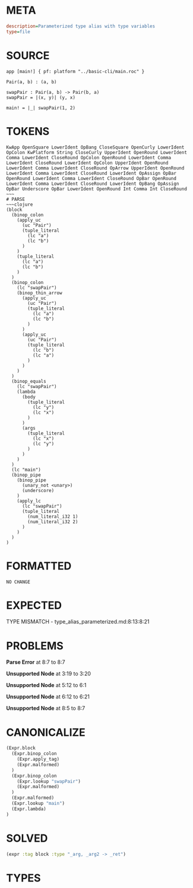 # META
~~~ini
description=Parameterized type alias with type variables
type=file
~~~
# SOURCE
~~~roc
app [main!] { pf: platform "../basic-cli/main.roc" }

Pair(a, b) : (a, b)

swapPair : Pair(a, b) -> Pair(b, a)
swapPair = |(x, y)| (y, x)

main! = |_| swapPair(1, 2)
~~~
# TOKENS
~~~text
KwApp OpenSquare LowerIdent OpBang CloseSquare OpenCurly LowerIdent OpColon KwPlatform String CloseCurly UpperIdent OpenRound LowerIdent Comma LowerIdent CloseRound OpColon OpenRound LowerIdent Comma LowerIdent CloseRound LowerIdent OpColon UpperIdent OpenRound LowerIdent Comma LowerIdent CloseRound OpArrow UpperIdent OpenRound LowerIdent Comma LowerIdent CloseRound LowerIdent OpAssign OpBar OpenRound LowerIdent Comma LowerIdent CloseRound OpBar OpenRound LowerIdent Comma LowerIdent CloseRound LowerIdent OpBang OpAssign OpBar Underscore OpBar LowerIdent OpenRound Int Comma Int CloseRound ~~~
# PARSE
~~~clojure
(block
  (binop_colon
    (apply_uc
      (uc "Pair")
      (tuple_literal
        (lc "a")
        (lc "b")
      )
    )
    (tuple_literal
      (lc "a")
      (lc "b")
    )
  )
  (binop_colon
    (lc "swapPair")
    (binop_thin_arrow
      (apply_uc
        (uc "Pair")
        (tuple_literal
          (lc "a")
          (lc "b")
        )
      )
      (apply_uc
        (uc "Pair")
        (tuple_literal
          (lc "b")
          (lc "a")
        )
      )
    )
  )
  (binop_equals
    (lc "swapPair")
    (lambda
      (body
        (tuple_literal
          (lc "y")
          (lc "x")
        )
      )
      (args
        (tuple_literal
          (lc "x")
          (lc "y")
        )
      )
    )
  )
  (lc "main")
  (binop_pipe
    (binop_pipe
      (unary_not <unary>)
      (underscore)
    )
    (apply_lc
      (lc "swapPair")
      (tuple_literal
        (num_literal_i32 1)
        (num_literal_i32 2)
      )
    )
  )
)
~~~
# FORMATTED
~~~roc
NO CHANGE
~~~
# EXPECTED
TYPE MISMATCH - type_alias_parameterized.md:8:13:8:21
# PROBLEMS
**Parse Error**
at 8:7 to 8:7

**Unsupported Node**
at 3:19 to 3:20

**Unsupported Node**
at 5:12 to 6:1

**Unsupported Node**
at 6:12 to 6:21

**Unsupported Node**
at 8:5 to 8:7

# CANONICALIZE
~~~clojure
(Expr.block
  (Expr.binop_colon
    (Expr.apply_tag)
    (Expr.malformed)
  )
  (Expr.binop_colon
    (Expr.lookup "swapPair")
    (Expr.malformed)
  )
  (Expr.malformed)
  (Expr.lookup "main")
  (Expr.lambda)
)
~~~
# SOLVED
~~~clojure
(expr :tag block :type "_arg, _arg2 -> _ret")
~~~
# TYPES
~~~roc
~~~
